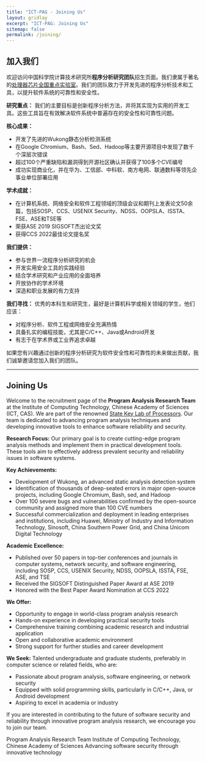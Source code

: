 ```yaml
---
title: "ICT-PAG - Joining Us"
layout: gridlay
excerpt: "ICT-PAG: Joining Us"
sitemap: false
permalink: /joining/
---
```


## 加入我们

欢迎访问中国科学院计算技术研究所**程序分析研究团队**招生页面。我们隶属于著名的[处理器芯片全国重点实验室](https://sklp.ict.ac.cn/)。我们的团队致力于开发先进的程序分析技术和工具，以提升软件系统的可靠性和安全性。

**研究重点：**
我们的主要目标是创新程序分析方法，并将其实现为实用的开发工具。这些工具旨在有效解决软件系统中普遍存在的安全性和可靠性问题。

**核心成果：**
- 开发了先进的Wukong静态分析检测系统
- 在Google Chromium、Bash、Sed、Hadoop等主要开源项目中发现了数千个深层次错误
- 超过100个严重缺陷和漏洞得到开源社区确认并获得了100多个CVE编号
- 成功实现商业化，并在华为、工信部、中科软、南方电网、联通数科等领先企事业单位部署应用

**学术成就：**
- 在计算机系统、网络安全和软件工程领域的顶级会议和期刊上发表论文50余篇，包括SOSP、CCS、USENIX Security、NDSS、OOPSLA、ISSTA、FSE、ASE和TSE等
- 荣获ASE 2019 SIGSOFT杰出论文奖
- 获得CCS 2022最佳论文提名奖

**我们提供：**
- 参与世界一流程序分析研究的机会
- 开发实用安全工具的实践经验
- 结合学术研究和产业应用的全面培养
- 开放协作的学术环境
- 深造和职业发展的有力支持

**我们寻找：**
优秀的本科生和研究生，最好是计算机科学或相关领域的学生，他们应该：
- 对程序分析、软件工程或网络安全充满热情
- 具备扎实的编程技能，尤其是C/C++、Java或Android开发
- 有志于在学术界或工业界追求卓越

如果您有兴趣通过创新的程序分析研究为软件安全性和可靠性的未来做出贡献，我们诚挚邀请您加入我们的团队。

---
## Joining Us
Welcome to the recruitment page of the **Program Analysis Research Team** at the Institute of Computing Technology, Chinese Academy of Sciences (ICT, CAS). We are part of the renowned [State Key Lab of Processors](https://sklp.ict.ac.cn/). Our team is dedicated to advancing program analysis techniques and developing innovative tools to enhance software reliability and security.

**Research Focus:**
Our primary goal is to create cutting-edge program analysis methods and implement them in practical development tools. These tools aim to effectively address prevalent security and reliability issues in software systems.

**Key Achievements:**
- Development of Wukong, an advanced static analysis detection system
- Identification of thousands of deep-seated errors in major open-source projects, including Google Chromium, Bash, sed, and Hadoop
- Over 100 severe bugs and vulnerabilities confirmed by the open-source community and assigned more than 100 CVE numbers
- Successful commercialization and deployment in leading enterprises and institutions, including Huawei, Ministry of Industry and Information Technology, Sinosoft, China Southern Power Grid, and China Unicom Digital Technology

**Academic Excellence:**
- Published over 50 papers in top-tier conferences and journals in computer systems, network security, and software engineering, including SOSP, CCS, USENIX Security, NDSS, OOPSLA, ISSTA, FSE, ASE, and TSE
- Received the SIGSOFT Distinguished Paper Award at ASE 2019
- Honored with the Best Paper Award Nomination at CCS 2022

**We Offer:**
- Opportunity to engage in world-class program analysis research
- Hands-on experience in developing practical security tools
- Comprehensive training combining academic research and industrial application
- Open and collaborative academic environment
- Strong support for further studies and career development

**We Seek:**
Talented undergraduate and graduate students, preferably in computer science or related fields, who are:
- Passionate about program analysis, software engineering, or network security
- Equipped with solid programming skills, particularly in C/C++, Java, or Android development
- Aspiring to excel in academia or industry

If you are interested in contributing to the future of software security and reliability through innovative program analysis research, we encourage you to join our team.

Program Analysis Research Team
Institute of Computing Technology, Chinese Academy of Sciences
Advancing software security through innovative technology

<br>
